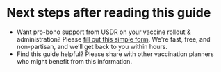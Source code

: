 # Next steps after reading this guide

* Want pro-bono support from USDR on your vaccine rollout & administration? Please [fill out this simple form](https://www.usdigitalresponse.org/request-help/). We're fast, free, and non-partisan, and we’ll get back to you within hours.
* Find this guide helpful? Please share with other vaccination planners who might benefit from this information.



